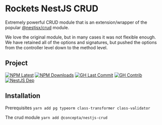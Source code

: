 # Rockets NestJS CRUD

Extremely powerful CRUD module that is an extension/wrapper of the popular [@nestjsx/crud](https://github.com/nestjsx/crud) module.

We love the original module, but in many cases it was not flexible enough. We have retained all of the options and signatures, but pushed
the options from the controller level down to the method level.

## Project

[![NPM Latest](https://img.shields.io/npm/v/@concepta/nestjs-crud)](https://www.npmjs.com/package/@concepta/nestjs-crud)
[![NPM Downloads](https://img.shields.io/npm/dw/@conceptadev/nestjs-crud)](https://www.npmjs.com/package/@concepta/nestjs-crud)
[![GH Last Commit](https://img.shields.io/github/last-commit/conceptadev/rockets?logo=github)](https://github.com/conceptadev/rockets)
[![GH Contrib](https://img.shields.io/github/contributors/conceptadev/rockets?logo=github)](https://github.com/conceptadev/rockets/graphs/contributors)
[![NestJS Dep](https://img.shields.io/github/package-json/dependency-version/conceptadev/rockets/@nestjs/common?label=NestJS&logo=nestjs&filename=packages%2Fnestjs-common%2Fpackage.json)](https://www.npmjs.com/package/@nestjs/common)

## Installation

Prerequisites
`yarn add pg typeorm class-transformer class-validator`

The crud module
`yarn add @concepta/nestjs-crud`
